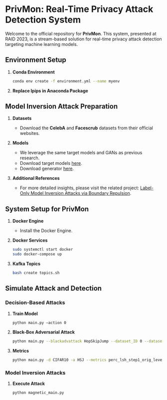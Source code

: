 # **PrivMon: Real-Time Privacy Attack Detection System**

Welcome to the official repository for **PrivMon**. This system, presented at RAID 2023, is a stream-based solution for real-time privacy attack detection targeting machine learning models.

## **Environment Setup**

1. **Conda Environment**
    ```bash
    conda env create -f environment.yml --name myenv
    ```

2. **Replace lpips in Anaconda Package**

## **Model Inversion Attack Preparation**

1. **Datasets**
    - Download the **CelebA** and **Facescrub** datasets from their official websites.

2. **Models**
    - We leverage the same target models and GANs as previous research. 
    - Download target models [here](https://drive.google.com/drive/folders/1U4gekn72UX_n1pHdm9GQUQwwYVDvpTfN).
    - Download generator [here](https://drive.google.com/drive/folders/1L3frX-CE4j36pe5vVWuy3SgKGS9kkA70?usp=sharing).

3. **Additional References**
    - For more detailed insights, please visit the related project: [Label-Only Model Inversion Attacks via Boundary Repulsion](https://github.com/m-kahla/Label-Only-Model-Inversion-Attacks-via-Boundary-Repulsion).

## **System Setup for PrivMon**

1. **Docker Engine**
    - Install the Docker Engine.

2. **Docker Services**
    ```bash
    sudo systemctl start docker
    sudo docker-compose up
    ```

3. **Kafka Topics**
    ```bash
    bash create topics.sh
    ```

## **Simulate Attack and Detection**

### **Decision-Based Attacks**

1. **Train Model**
    ```bash
    python main.py –action 0
    ```

2. **Black-Box Adversarial Attack**
    ```bash
    python main.py --blackadvattack HopSkipJump --dataset_ID 0 --datasets CIFAR10 --number_classes 10
    ```

3. **Metrics**
    ```bash
    python main.py -d CIFAR10 -a HSJ --metrics perc_lsh_step1_orig_level2
    ```

### **Model Inversion Attacks**

1. **Execute Attack**
    ```bash
    python magnetic_main.py
    ```

